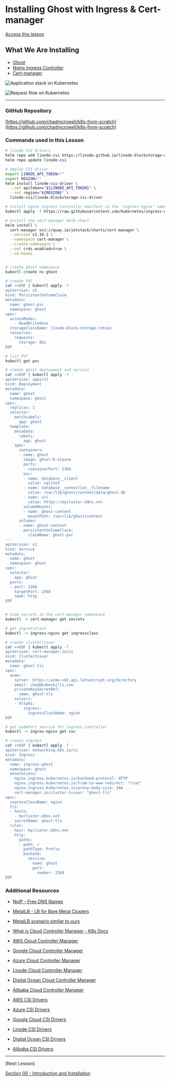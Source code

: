 # Installing Ghost with Ingress & Cert-manager

[Access this lesson](https://community.kubeskills.com/c/kubernetes-from-scratch)

## What We Are Installing

- [Ghost](https://github.com/TryGhost/Ghost)
- [Nginx Ingress Controller](https://github.com/kubernetes/ingress-nginx)
- [Cert-manager](https://github.com/cert-manager/cert-manager)

![Application stack on Kubernetes](ghost-blog-on-k8s-figure1.png)

![Request flow on Kubernetes](ghost-blog-on-k8s-figure2.png)


---

### GitHub Repository

[https://github.com/chadmcrowell/k8s-from-scratch](https://github.com/chadmcrowell/k8s-from-scratch)


### Commands used in this Lesson

```bash
# linode CSI drivers
helm repo add linode-csi https://linode.github.io/linode-blockstorage-csi-driver/
helm repo update linode-csi

# deploy CSI driver
export LINODE_API_TOKEN=""
export REGION=""
helm install linode-csi-driver \
  --set apiToken="${LINODE_API_TOKEN}" \
  --set region="${REGION}" \
  linode-csi/linode-blockstorage-csi-driver

# install nginx ingress controller manifest in the 'ingress-nginx' namespace
kubectl apply -f https://raw.githubusercontent.com/kubernetes/ingress-nginx/controller-v1.13.3/deploy/static/provider/baremetal/deploy.yaml

# Install the cert-manager Helm chart
helm install \
  cert-manager oci://quay.io/jetstack/charts/cert-manager \
  --version v1.19.1 \
  --namespace cert-manager \
  --create-namespace \
  --set crds.enabled=true \
  --no-hooks


# create ghost namespace
kubectl create ns ghost

# create PVC
cat <<EOF | kubectl apply -f -
apiVersion: v1
kind: PersistentVolumeClaim
metadata:
  name: ghost-pvc
  namespace: ghost
spec:
  accessModes:
    - ReadWriteOnce
  storageClassName: linode-block-storage-retain
  resources:
    requests:
      storage: 8Gi
EOF

# list PVC
kubectl get pvc

# create ghost deployment and service
cat <<EOF | kubectl apply -f -
apiVersion: apps/v1
kind: Deployment
metadata:
  name: ghost
  namespace: ghost
spec:
  replicas: 1
  selector:
    matchLabels:
      app: ghost
  template:
    metadata:
      labels:
        app: ghost
    spec:
      containers:
      - name: ghost
        image: ghost:6-alpine
        ports:
        - containerPort: 2368
        env:
        - name: database__client
          value: sqlite3
        - name: database__connection__filename
          value: /var/lib/ghost/content/data/ghost.db
        - name: url
          value: https://mycluster.ddns.net
        volumeMounts:
        - name: ghost-content
          mountPath: /var/lib/ghost/content
      volumes:
      - name: ghost-content
        persistentVolumeClaim:
          claimName: ghost-pvc
---
apiVersion: v1
kind: Service
metadata:
  name: ghost
  namespace: ghost
spec:
  selector:
    app: ghost
  ports:
  - port: 2368
    targetPort: 2368
    name: http
EOF


# view secrets in the cert-manager namespace
kubectl -n cert-manager get secrets

# get ingressClass
kubectl -n ingress-nginx get ingressclass

# create clusterissuer
cat <<EOF | kubectl apply -f -
apiVersion: cert-manager.io/v1
kind: ClusterIssuer
metadata:
  name: ghost-tls
spec:
  acme:
    server: https://acme-v02.api.letsencrypt.org/directory
    email: chad@kubeskills.com
    privateKeySecretRef:
      name: ghost-tls
    solvers:
    - http01:
        ingress:
          ingressClassName: nginx
EOF

# get nodePort service for ingress controller
kubectl -n ingres-nginx get svc

# create ingress
cat <<EOF | kubectl apply -f -
apiVersion: networking.k8s.io/v1
kind: Ingress
metadata:
  name: ingress-ghost
  namespace: ghost
  annotations:
    nginx.ingress.kubernetes.io/backend-protocol: HTTP
    nginx.ingress.kubernetes.io/from-to-www-redirect: "true"
    nginx.ingress.kubernetes.io/proxy-body-size: 16m
    cert-manager.io/cluster-issuer: "ghost-tls"
spec:
  ingressClassName: nginx
  tls:
  - hosts:
    - mycluster.ddns.net
    secretName: ghost-tls
  rules:
  - host: mycluster.ddns.net
    http:
      paths:
      - path: /
        pathType: Prefix
        backend:
          service:
            name: ghost
            port:
              number: 2368
EOF

```







### Additional Resources
- [NoIP - Free DNS Names](https://noip.com)
- [MetalLB - LB for Bare Metal Clusters](https://metallb.io/)
- [MetalLB scenario similar to ours](https://medium.com/@DhaneshMalviya/ingress-with-metallb-loadbalancer-on-local-4-node-kubernetes-cluster-a0445357048)
- [What is Cloud Controller Manager - K8s Docs](https://kubernetes.io/docs/concepts/architecture/cloud-controller/)
- [AWS Cloud Controller Manager](https://github.com/kubernetes/cloud-provider-aws)
- [Google Cloud Controller Manager](https://github.com/kubernetes/cloud-provider-gcp)
- [Azure Cloud Controller Manager](https://github.com/kubernetes-sigs/cloud-provider-azure)
- [Linode Cloud Controller Manager](https://github.com/linode/linode-cloud-controller-manager)
- [Digital Ocean Cloud Controller Manager](https://github.com/digitalocean/digitalocean-cloud-controller-manager)
- [Alibaba Cloud Controller Manager](https://github.com/kubernetes/cloud-provider-alibaba-cloud)


- [AWS CSI Drivers](https://github.com/kubernetes-sigs/aws-ebs-csi-driver)
- [Azure CSI Drivers](https://github.com/kubernetes-sigs/azuredisk-csi-driver)
- [Google Cloud CSI Drivers](https://github.com/kubernetes-sigs/gcp-compute-persistent-disk-csi-driver)
- [Linode CSI Drivers](https://github.com/linode/linode-blockstorage-csi-driver)
- [Digital Ocean CSI Drivers](https://github.com/digitalocean/csi-digitalocean)
- [Alibaba CSI Drivers](https://github.com/kubernetes-sigs/alibaba-cloud-csi-driver)


---

[Next Lesson]

[Section 00 - Introduction and Installation](README.md)